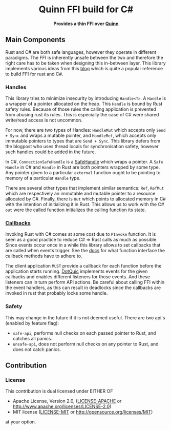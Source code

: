 <!-- Allow this file to not have a first line heading -->
<!-- markdownlint-disable-file MD041 -->

<!-- inline html -->
<!-- markdownlint-disable-file MD033 -->

<div align="center">

# Quinn FFI build for C#

**Provides a thin FFI over [Quinn][Quinn]**
  
</div>


## Main Components

Rust and C# are both safe languages, however they operate in different paradigms. 
The FFI is inherently unsafe between the two and therefore the right care has to be taken when designing this in-between layer. 
This library implements various ideas from this [blog][blog] which is quite a popular reference to build FFI for rust and C#.  

### Handles
This library tries to minimize insecurity by introducing `Handle<T>`. 
A `Handle` is a wrapper of a pointer allocated on the heap. This `Handle` is bound by Rust safety rules. 
Because of those rules the calling application is prevented from abusing rust its rules. 
This is especially the case of C# were shared write/read access is not uncommon. 

For now, there are two types of Handles: `HandleMut` which accepts only `Send + Sync` and wraps a mutable pointer, and `HandleRef`, which accepts only immutable pointers to types that are `Send + Sync`.
This library defers from the blogpost who uses thread locals for synchronisation safety, however such handles could be added in the future.   

In C#, `ConnectionSafeHandle` is a [SafeHandle][SafeHandle] which wraps a pointer.
A `Safe Handle` in C# and `Handle` in Rust are both pointers wrapped by some type.
Any pointer given to a particular `external` function ought to be pointing to memory of a particular `Handle` type.

There are several other types that implement similar semantics: `Ref`, `RefMut` which are respectively an immutable and mutable pointer to a resource allocated by C#. 
Finally, there is `Out` which points to allocated memory in C# with the intention of initializing it in Rust. 
This allows us to work with the C# `out` were the called function initializes the calling function its state. 

### [Callbacks][callbacks]

Invoking Rust with C# comes at some cost due to `PInvoke` function. It is seen as a good practice to reduce C# => Rust calls as much as possible. Since events occur once in a while this library allows to set callbacks that are called when events trigger.  See the [docs][callbacks] for what function interface the callback methods have to adhere to. 

The client application `MUST` provide a callback for each function before the application starts running. [DotQuic][DotQuic] implements events for the given callbacks and enables different listeners for those events. And these listeners can in turn perform API actions. Be careful about calling FFI within the event handlers, as this can result in deadlocks since the callbacks are invoked in rust that probably locks some handle. 


### Safety

This may change in the future if it is not deemed useful. There are two api's (enabled by feature flag): 
- `safe-api`, performs null checks on each passed pointer to Rust, and catches all panics. 
- `unsafe-api`, does not perform null checks on any pointer to Rust, and does not catch panics. 


## Contribution


### License

This contribution is dual licensed under EITHER OF

* Apache License, Version 2.0, ([LICENSE-APACHE](LICENSE-APACHE) or <http://www.apache.org/licenses/LICENSE-2.0>)
* MIT license ([LICENSE-MIT](LICENSE-MIT) or <http://opensource.org/licenses/MIT>)

at your option.

[callbacks]: /ffi/bindings/callbacks/index.html
[functions]: /ffi/bindings/index.html
[Quinn]: https://github.com/quinn-rs/quinn
[QUIC]: https://en.wikipedia.org/wiki/QUIC
[DotQuic]: https://github.com/TimonPost/dot-sharp
[SafeHandle]: https://docs.microsoft.com/en-us/dotnet/api/system.runtime.interopservices.safehandle?view=net-6.0
[blog]: https://blog.datalust.co/rust-at-datalust-how-we-integrate-rust-with-csharp/

